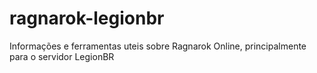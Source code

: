 # ragnarok-legionbr
Informações e ferramentas uteis sobre Ragnarok Online, principalmente para o servidor LegionBR
